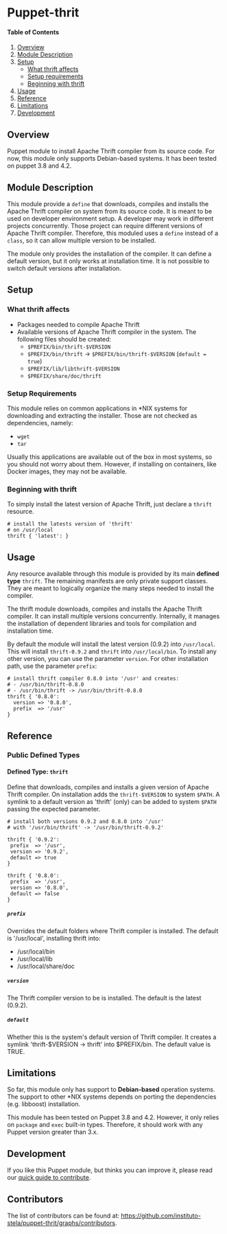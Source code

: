 # Puppet-thrit

#### Table of Contents

1. [Overview](#overview)
2. [Module Description](#module-description)
3. [Setup](#setup)
    * [What thrift affects](#what-thrift-affects)
    * [Setup requirements](#setup-requirements)
    * [Beginning with thrift](#beginning-with-thrift)
4. [Usage](#usage)
5. [Reference](#reference)
5. [Limitations](#limitations)
6. [Development](#development)

## Overview

Puppet module to install Apache Thrift compiler from its source code.
For now, this module only supports Debian-based systems.
It has been tested on puppet 3.8 and 4.2.

## Module Description

This module provide a `define` that downloads, compiles and installs the Apache Thrift compiler on
system from its source code. It is meant to be used on developer environment setup. A developer
may work in different projects concurrently. Those project can require different versions of Apache
Thrift compiler. Therefore, this moduled uses a `define` instead of a `class`, so it can allow
multiple version to be installed.

The module only provides the installation of the compiler. It can define a default version, but it
only works at installation time. It is not possible to switch default versions after installation.

## Setup

### What thrift affects

- Packages needed to compile Apache Thrift
- Available versions of Apache Thrift compiler in the system. The following files should be created:
  - `$PREFIX/bin/thrift-$VERSION`
  - `$PREFIX/bin/thrift` -> `$PREFIX/bin/thrift-$VERSION` (`default = true`)
  - `$PREFIX/lib/libthrift-$VERSION`
  - `$PREFIX/share/doc/thrift`

### Setup Requirements

This module relies on common applications in \*NIX systems for downloading and extracting the installer. Those are not checked as dependencies, namely:
- `wget`
- `tar`

Usually this applications are available out of the box in most systems, so you should not worry about them. However, if installing on containers, like Docker images, they may not be available.


### Beginning with thrift

To simply install the latest version of Apache Thrift, just declare a `thrift` resource.

```puppet
# install the latests version of 'thrift'
# on /usr/local
thrift { 'latest': }
```

## Usage

Any resource available through this module is provided by its main **defined type** `thrift`. The remaining manifests are only private support classes. They are meant to logically organize the many steps needed to install the compiler.

The thrift module downloads, compiles and installs the Apache Thrift compiler. It can install multiple versions concurrently. Internally, it manages the installation of dependent libraries and tools for compilation and installation time.

By default the module will install the latest version (0.9.2) into `/usr/local`. This will install `thrift-0.9.2` and `thrift` into `/usr/local/bin`. To install any other version, you can use the parameter `version`. For other installation path, use the parameter `prefix`:

```puppet
# install thrift compiler 0.8.0 into '/usr' and creates:
# - /usr/bin/thrift-0.8.0
# - /usr/bin/thrift -> /usr/bin/thrift-0.8.0
thrift { '0.8.0':
  version => '0.8.0',
  prefix  => '/usr'
}
```

## Reference

### Public Defined Types

#### Defined Type: `thrift`

Define that downloads, compiles and installs a given version of Apache Thrift compiler.
On installation adds the `thrift-$VERSION` to system `$PATH`.
A symlink to a default version as 'thrift' (only) can be added to system `$PATH` passing
the expected parameter.

```puppet
# install both versions 0.9.2 and 0.8.0 into '/usr'
# with '/usr/bin/thrift' -> '/usr/bin/thrift-0.9.2'

thrift { '0.9.2':
 prefix  => '/usr',
 version => '0.9.2',
 default => true
}

thrift { '0.8.0':
 prefix  => '/usr',
 version => '0.8.0',
 default => false
}
```

##### `prefix`
Overrides the default folders where Thrift compiler is installed.
The default is '/usr/local', installing thrift into:
- /usr/local/bin
- /usr/local/lib
- /usr/local/share/doc

##### `version`
The Thrift compiler version to be is installed. The default is the latest (0.9.2).

##### `default`
Whether this is the system's default version of Thrift compiler.
It creates a symlink 'thrift-$VERSION -> thrift' into $PREFIX/bin.
The default value is TRUE.

## Limitations

So far, this module only has support to **Debian-based** operation systems. The support to other \*NIX systems depends on porting the dependencies (e.g. libboost) installation.

This module has been tested on Puppet 3.8 and 4.2. However, it only relies on `package` and `exec` built-in types. Therefore, it should work with any Puppet version greater than 3.x.

## Development

If you like this Puppet module, but thinks you can improve it, please read our [quick guide to contribute][constributing-code-guide].

## Contributors

The list of contributors can be found at: https://github.com/instituto-stela/puppet-thrit/graphs/contributors.


[constributing-code-guide]: https://github.com/instituto-stela/guidelines/opensource/contributing.md
